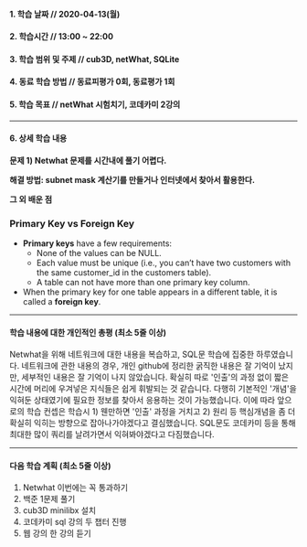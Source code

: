 #### 1. 학습 날짜 // 2020-04-13(월)

#### 2. 학습시간 // 13:00 ~ 22:00

#### 3. 학습 범위 및 주제 // cub3D, netWhat, SQLite

#### 4. 동료 학습 방법 // 동료피평가 0회, 동료평가 1회

#### 5. 학습 목표 // netWhat 시험치기, 코데카미 2강의

---

#### 6. 상세 학습 내용

**문제 1) Netwhat 문제를 시간내에 풀기 어렵다.**

**해결 방법: subnet mask 계산기를 만들거나 인터넷에서 찾아서 활용한다.**

**그 외 배운 점**

### Primary Key vs Foreign Key

- **Primary keys** have a few requirements:
  - None of the values can be NULL.
  - Each value must be unique (i.e., you can’t have two customers with the same customer_id in the customers table).
  - A table can not have more than one primary key column.
- When the primary key for one table appears in a different table, it is called a **foreign key**.

---

#### 학습 내용에 대한 개인적인 총평 (최소 5줄 이상)

Netwhat을 위해 네트워크에 대한 내용을 복습하고, SQL문 학습에 집중한 하루였습니다.
네트워크에 관한 내용의 경우, 개인 github에 정리한 굵직한 내용은 잘 기억이 났지만, 세부적인 내용은 잘 기억이 나지 않았습니다.
확실히 따로 '인출'의 과정 없이 짧은 시간에 머리에 우겨넣은 지식들은 쉽게 휘발되는 것 같습니다. 다행히 기본적인 '개념'을 익혀둔 상태였기에 필요한 정보를 찾아서 응용하는 것이 가능했습니다.
이에 따라 앞으로의 학습 컨셉은 학습시 1) 웬만하면 '인출' 과정을 거치고 2) 원리 등 핵심개념을 좀 더 확실히 익히는 방향으로 잡아나가야겠다고 결심했습니다.
SQL문도 코데카미 등을 통해 최대한 많이 쿼리를 날려가면서 익혀봐야겠다고 다짐했습니다.

---

#### 다음 학습 계획 (최소 5줄 이상)

1. Netwhat 이번에는 꼭 통과하기
2. 백준 1문제 풀기
3. cub3D minilibx 설치
4. 코데카미 sql 강의 두 챕터 진행
5. 웹 강의 한 강의 듣기
